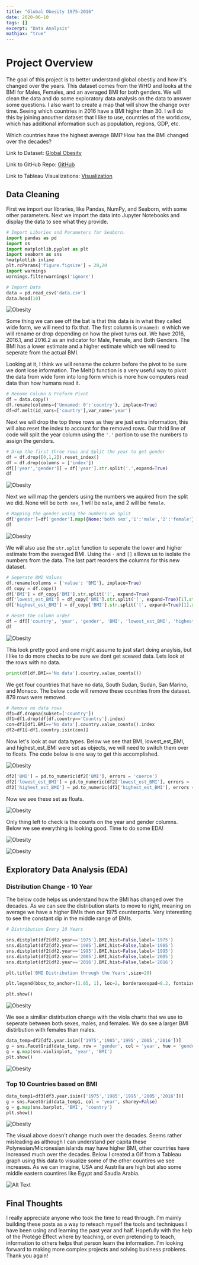 ```yaml
---
title: "Global Obesity 1975-2016"
date: 2020-06-10
tags: []
excerpt: "Data Analysis"
mathjax: "true"
---
```


# Project Overview
The goal of this project is to better understand global obestiy and how it's changed over the years. This dataset comes from the WHO and looks at the BMI for Males, Females, and an averaged BMI for both genders.  We will clean the data and do some exploratory data analysis on the data to answer some questions. I also want to create a map that will show the change over time. Seeing which countries in 2016 have a BMI higher than 30. I will do this by joining anouther dataset that I like to use, countries of the world.csv, which has additional information such as population, regions, GDP, etc.

Which countries have the highest average BMI?
How has the BMI changed over the decades?

Link to Dataset: [Global Obesity]()

Link to GitHub Repo: [GitHub](https://github.com/jeffponce/non-profit-analysis)

Link to Tableau Visualizations: [Visualization](https://public.tableau.com/profile/jeff.ponce#!/vizhome/2017Non-ProfitAnalysis/Non-ProfitAnalysis)
## Data Cleaning
First we import our libraries, like Pandas, NumPy, and Seaborn, with some other parameters. Next we import the data into Jupyter Notebooks and display the data to see what they provide.
```python
# Import Libaries and Parameters for Seaborn.
import pandas as pd
import os
import matplotlib.pyplot as plt
import seaborn as sns
%matplotlib inline 
plt.rcParams['figure.figsize'] = 20,20
import warnings
warnings.filterwarnings('ignore')

# Import Data
data = pd.read_csv('data.csv')
data.head(10)
```
![Obesity](https://raw.githubusercontent.com/jeffponce/jeffponce.github.io/master/images/Obesity/ob.png)

Some thing we can see off the bat is that this data is in what they called wide form, we will need to fix that. The first column is `Unnamed: 0` which we will rename or drop depending on how the pivot turns out. We have 2016, 2016.1, and 2016.2 as an indicator for Male, Female, and Both Genders. The BMI has a lower estimate and a higher estimate which we will need to seperate from the actual BMI.

Looking at it, I think we will rename the column before the pivot to be sure we dont lose information. The Melt() function is a very useful way to pivot the data from wide form into long form which is more how computers read data than how humans read it.

```python
# Rename Column & Preform Pivot
df = data.copy()
df.rename(columns={'Unnamed: 0':'country'}, inplace=True)
df=df.melt(id_vars=['country'],var_name='year')
```

Next we will drop the top three rows as they are just extra information, this will also reset the index to account for the removed rows. Our thrid line of code will split the year column using the `'.'` portion to use the numbers to assign the genders.

```python
# Drop the first three rows and Split the year to get gender
df = df.drop([0,1,2]).reset_index()
df = df.drop(columns = ['index'])
df[['year','gender']] = df['year'].str.split('.',expand=True)
df
```
![Obesity](https://raw.githubusercontent.com/jeffponce/jeffponce.github.io/master/images/Obesity/ob1.png)

Next we will map the genders using the numbers we aquired from the split we did. None will be `both sex`, 1 will be `male`, and 2 will be `female`. 
```python
# Mapping the gender using the numbers we split
df['gender']=df['gender'].map({None:'both sex','1':'male','2':'female'})
df
```
![Obesity](https://raw.githubusercontent.com/jeffponce/jeffponce.github.io/master/images/Obesity/ob2.png)

We will also use the `str.split` function to seperate the lower and higher estimate from the averaged BMI. Using the `-` and `[]` alllows us to isolate the numbers from the data. The last part reorders the columns for this new dataset.

```python
# Seperate BMI Values
df.rename(columns = {'value': 'BMI'}, inplace=True)
df_copy = df.copy()
df['BMI'] = df_copy['BMI'].str.split('[', expand=True)
df['lowest_est_BMI'] = df_copy['BMI'].str.split('[', expand=True)[1].str.split('-', expand=True)[0]
df['highest_est_BMI'] = df_copy['BMI'].str.split('[', expand=True)[1].str.split('-', expand=True)[1].str.split(']', expand=True)[0]

# Reset the column order
df = df[['country', 'year', 'gender', 'BMI', 'lowest_est_BMI', 'highest_est_BMI']]
df
```

![Obesity](https://raw.githubusercontent.com/jeffponce/jeffponce.github.io/master/images/Obesity/ob3.png)

This look pretty good and one might assume to just start doing anaylsis, but I like to do more checks to be sure we dont get scewed data. Lets look at the rows with no data.

```python
print(df[df.BMI=='No data'].country.value_counts())
```

We get four countries that have no data, South Sudan, Sudan, San Marino, and Monaco. The below code will remove these countries from the dataset. 879 rows were removed.

```python
# Remove no data rows
df1=df.dropna(subset=['country'])
df1=df1.drop(df[df.country=='Country'].index)
con=df1[df1.BMI=='No data'].country.value_counts().index
df2=df1[~df1.country.isin(con)]
```
Now let's look at our data types. Below we see that BMI, lowest_est_BMI, and highest_est_BMI were set as objects, we will need to switch them over to floats. The code below is one way to get this accomplished. 

![Obesity](https://raw.githubusercontent.com/jeffponce/jeffponce.github.io/master/images/Obesity/ob4.png)

```python
df2['BMI'] = pd.to_numeric(df2['BMI'], errors = 'coerce')
df2['lowest_est_BMI'] = pd.to_numeric(df2['lowest_est_BMI'], errors = 'coerce')
df2['highest_est_BMI'] = pd.to_numeric(df2['highest_est_BMI'], errors = 'coerce')
```
Now we see these set as floats.

![Obesity](https://raw.githubusercontent.com/jeffponce/jeffponce.github.io/master/images/Obesity/ob5.png)

Only thing left to check is the counts on the year and gender columns. Below we see everything is looking good. Time to do some EDA!

![Obesity](https://raw.githubusercontent.com/jeffponce/jeffponce.github.io/master/images/Obesity/ob6.png)

![Obesity](https://raw.githubusercontent.com/jeffponce/jeffponce.github.io/master/images/Obesity/ob7.png)



## Exploratory Data Analysis (EDA)

### Distribution Change -  10 Year

The below code helps us understand how the BMI has changed over the decades. As we can see the distribution starts to move to right, meaning on average we have a higher BMIs then our 1975 counterparts. Very interesting to see the constant dip in the middle range of BMIs. 

```python
# Distribution Every 10 Years

sns.distplot(df2[df2.year=='1975'].BMI,hist=False,label='1975')
sns.distplot(df2[df2.year=='1985'].BMI,hist=False,label='1985')
sns.distplot(df2[df2.year=='1995'].BMI,hist=False,label='1995') 
sns.distplot(df2[df2.year=='2005'].BMI,hist=False,label='2005') 
sns.distplot(df2[df2.year=='2016'].BMI,hist=False,label='2016')

plt.title('BMI Distribution through the Years',size=20)

plt.legend(bbox_to_anchor=(1.05, 1), loc=2, borderaxespad=0.2, fontsize = 'x-large')

plt.show()
```
![Obesity](https://raw.githubusercontent.com/jeffponce/jeffponce.github.io/master/images/Obesity/eda.png)

We see a similiar distirbution change with the viola charts that we use to seperate between both sexes, males, and females. We do see a larger BMI distirbution with females than males.

```python
data_temp=df2[df2.year.isin(['1975','1985','1995','2005','2016'])]
g = sns.FacetGrid(data_temp, row = 'gender', col = 'year', hue = 'gender')
g = g.map(sns.violinplot, 'year', 'BMI')
plt.show()
```
![Obesity](https://raw.githubusercontent.com/jeffponce/jeffponce.github.io/master/images/Obesity/eda1.png)

### Top 10 Countries based on BMI

```python
data_temp1=df3[df3.year.isin(['1975','1985','1995','2005','2016'])]
g = sns.FacetGrid(data_temp1, col = 'year', sharey=False)
g = g.map(sns.barplot, 'BMI', 'country')
plt.show()
```
![Obesity](https://raw.githubusercontent.com/jeffponce/jeffponce.github.io/master/images/Obesity/eda2.png)

The visual above doesn't change much over the decades. Seems rather misleading as although I can understand per capita these Polynesian/Micronesian islands may have higher BMI, other countries have increased much over the decades. Below I created a Gif from a Tableau graph using this data to visualize some of the other countires we see increases. As we can imagine, USA and Austrilia are high but also some middle eastern countires like Egypt and Saudia Arabia. 

![Alt Text](https://github.com/jeffponce/jeffponce.github.io/blob/master/gif/Obesity.gif)


## Final Thoughts
I really appreciate anyone who took the time to read through. I'm mainly building these posts as a way to reteach myself the tools and techniques I have been using and learning the past year and half. Hopefully with the help of the Protégé Effect where by teaching, or even pretending to teach, information to others helps that person learn the information. I'm looking forward to making more complex projects and solving business problems. Thank you again!

